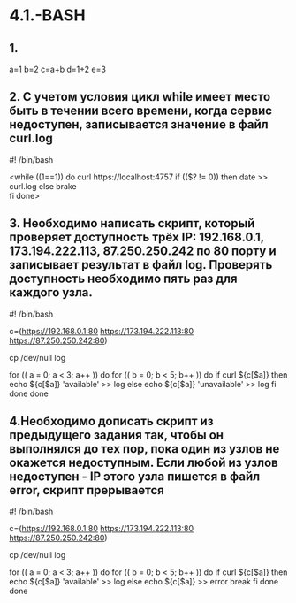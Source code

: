 # 4.1.-BASH

## 1.

a=1 b=2 c=a+b d=1+2 e=3

## 2. С учетом условия цикл while имеет место быть в течении всего времени, когда сервис недоступен, записывается значение в файл curl.log

  #! /bin/bash

  <while ((1==1))
  do
  curl https://localhost:4757
  if (($? != 0))
    then
      date >> curl.log
    else
      brake  
  fi
  done>

## 3. Необходимо написать скрипт, который проверяет доступность трёх IP: 192.168.0.1, 173.194.222.113, 87.250.250.242 по 80 порту и записывает результат в файл log. Проверять доступность необходимо пять раз для каждого узла.
#! /bin/bash

c=(https://192.168.0.1:80 https://173.194.222.113:80 https://87.250.250.242:80)

cp /dev/null log

for (( a = 0; a < 3; a++ ))
do
  for (( b = 0; b < 5; b++ ))
  do
    if curl ${c[$a]}
      then
      echo ${c[$a]} 'available' >> log
      else
      echo ${c[$a]} 'unavailable' >> log
    fi
  done
done

## 4.Необходимо дописать скрипт из предыдущего задания так, чтобы он выполнялся до тех пор, пока один из узлов не окажется недоступным. Если любой из узлов недоступен - IP этого узла пишется в файл error, скрипт прерывается

#! /bin/bash

c=(https://192.168.0.1:80 https://173.194.222.113:80 https://87.250.250.242:80)

cp /dev/null log

for (( a = 0; a < 3; a++ ))
do
  for (( b = 0; b < 5; b++ ))
  do
    if curl ${c[$a]}
      then
      echo ${c[$a]} 'available' >> log
      else
      echo ${c[$a]} >> error
      break
    fi
  done
done

